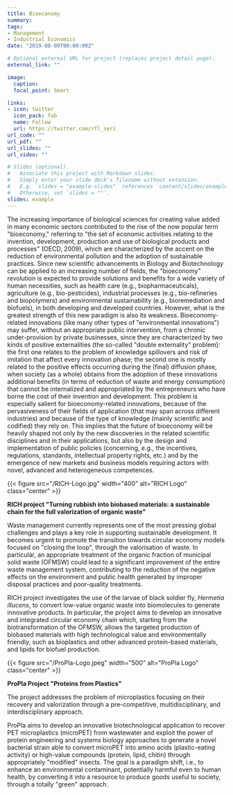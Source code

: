 ```yaml
---
title: Bioeconomy
summary: 
tags:
- Management
- Industrial Economics
date: "2019-08-09T00:00:00Z"

# Optional external URL for project (replaces project detail page).
external_link: ""

image:
  caption:
  focal_point: Smart

links:
- icon: twitter
  icon_pack: fab
  name: Follow
  url: https://twitter.com/rfl_seri
url_code: ""
url_pdf: ""
url_slides: ""
url_video: ""

# Slides (optional).
#   Associate this project with Markdown slides.
#   Simply enter your slide deck's filename without extension.
#   E.g. `slides = "example-slides"` references `content/slides/example-slides.md`.
#   Otherwise, set `slides = ""`.
slides: example
---
```


The increasing importance of biological sciences for creating value added in many economic sectors contributed to the rise of the now popular term "bioeconomy," referring to "the set of economic activities relating to the invention, development, production and use of biological products and processes" (OECD, 2009), which are characterized by the accent on the reduction of environmental pollution and the adoption of sustainable practices. Since new scientific advancements in Biology and Biotechnology can be applied to an increasing number of fields, the "bioeconomy" revolution is expected to provide solutions and benefits for a wide variety of human necessities, such as health care (e.g., biopharmaceuticals), agriculture (e.g., bio-pesticides), industrial processes (e.g., bio-refineries and biopolymers) and environmental sustainability (e.g., bioremediation and biofuels), in both developing and developed countries.
However, what is the greatest strength of this new paradigm is also its weakness. Bioeconomy-related innovations (like many other types of "environmental innovations") may suffer, without an appropriate public intervention, from a chronic under-provision by private businesses, since they are characterized by two kinds of positive externalities (the so-called "double externality" problem): the first one relates to the problem of knowledge spillovers and risk of imitation that affect every innovation phase; the second one is mostly related to the positive effects occurring during the (final) diffusion phase, when society (as a whole) obtains from the adoption of these innovations additional benefits (in terms of reduction of waste and energy consumption) that cannot be internalized and appropriated by the entrepreneurs who have borne the cost of their invention and development.
This problem is especially salient for bioeconomy-related innovations, because of the pervasiveness of their fields of application (that may span across different industries) and because of the type of knowledge (mainly scientific and codified) they rely on. This implies that the future of bioeconomy will be heavily shaped not only by the new discoveries in the related scientific disciplines and in their applications, but also by the design and implementation of public policies (concerning, e.g., the incentives, regulations, standards, intellectual property rights, etc.) and by the emergence of new markets and business models requiring actors with novel, advanced and heterogeneous competences.

{{< figure src="/RICH-Logo.jpg" width="400" alt="RICH Logo" class="center" >}}

**RICH project "Turning rubbish into biobased materials: a sustainable chain for the full valorization of organic waste"**

Waste management currently represents one of the most pressing global challenges and plays a key role in supporting sustainable development. It becomes urgent to promote the transition towards circular economy models focused on "closing the loop", through the valorisation of waste. In particular, an appropriate treatment of the organic fraction of municipal solid waste (OFMSW) could lead to a significant improvement of the entire waste management system, contributing to the reduction of the negative effects on the environment and public health generated by improper disposal practices and poor-quality treatments.

RICH project investigates the use of the larvae of black soldier fly, *Hermetia illucens*, to convert low-value organic waste into biomolecules to generate innovative products. In particular, the project aims to develop an innovative and integrated circular economy chain which, starting from the biotransformation of the OFMSW, allows the targeted production of biobased materials with high technological value and environmentally friendly, such as bioplastics and other advanced protein-based materials, and lipids for biofuel production.


{{< figure src="/ProPla-Logo.jpeg" width="500" alt="ProPla Logo" class="center" >}}

**ProPla Project "Proteins from Plastics"**

The project addresses the problem of microplastics focusing on their recovery and valorization through a pre-competitive, multidisciplinary, and interdisciplinary approach.

ProPla aims to develop an innovative biotechnological application to recover PET microplastics (microPET) from wastewater and exploit the power of protein engineering and systems biology approaches to generate a novel bacterial strain able to convert microPET into amino acids (plastic-eating activity) or high-value compounds (protein, lipid, chitin) through appropriately "modified" insects. The goal is a paradigm shift, i.e., to enhance an environmental contaminant, potentially harmful even to human health, by converting it into a resource to produce goods useful to society, through a totally "green" approach.


